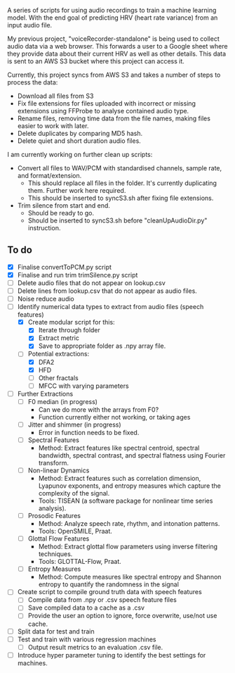 A series of scripts for using audio recordings to train a machine learning model. With the end goal of predicting HRV (heart rate variance) from an input audio file.

My previous project, "voiceRecorder-standalone" is being used to collect audio data via a web browser. This forwards a user to a Google sheet where they provide data about their current HRV as well as other details. This data is sent to an AWS S3 bucket where this project can access it.

Currently, this project syncs from AWS S3 and takes a number of steps to process the data:
- Download all files from S3
- Fix file extensions for files uploaded with incorrect or missing extensions using FFProbe to analyse contained audio type.
- Rename files, removing time data from the file names, making files easier to work with later.
- Delete duplicates by comparing MD5 hash.
- Delete quiet and short duration audio files.

I am currently working on further clean up scripts:
- Convert all files to WAV/PCM with standardised channels, sample rate, and format/extension.
    - This should replace all files in the folder. It's currently duplicating them. Further work here required.
    - This should be inserted to syncS3.sh after fixing file extensions.
- Trim silence from start and end.
    - Should be ready to go.
    - Should be inserted to syncS3.sh before "cleanUpAudioDir.py" instruction.

## To do
- [x] Finalise convertToPCM.py script
- [x] Finalise and run trim trimSilence.py script
- [ ] Delete audio files that do not appear on lookup.csv
- [ ] Delete lines from lookup.csv that do not appear as audio files.
- [ ] Noise reduce audio
- [ ] Identify numerical data types to extract from audio files (speech features)
    - [x] Create modular script for this:
       - [x] Iterate through folder
       - [x] Extract metric
       - [x] Save to appropriate folder as .npy array file.

   - [ ] Potential extractions:
       - [x] DFA2
       - [x] HFD
       - [ ] Other fractals
       - [ ] MFCC with varying parameters
- [ ] Further Extractions
    - [ ] F0 median (in progress)
        - Can we do more with the arrays from F0?
        - Function currently either not working, or taking ages
    - [ ] Jitter and shimmer (in progress)
        - Error in function needs to be fixed.
    - [ ] Spectral Features
        - Method: Extract features like spectral centroid, spectral bandwidth, spectral contrast, and spectral flatness using Fourier transform.
    - [ ] Non-linear Dynamics
        - Method: Extract features such as correlation dimension, Lyapunov exponents, and entropy measures which capture the complexity of the signal.
        - Tools: TISEAN (a software package for nonlinear time series analysis).
    - [ ] Prosodic Features
        - Method: Analyze speech rate, rhythm, and intonation patterns.
        - Tools: OpenSMILE, Praat.
    - [ ] Glottal Flow Features
        - Method: Extract glottal flow parameters using inverse filtering techniques.
        - Tools: GLOTTAL-Flow, Praat.
    - [ ] Entropy Measures
        - Method: Compute measures like spectral entropy and Shannon entropy to quantify the randomness in the signal
- [ ] Create script to compile ground truth data with speech features
   - [ ] Compile data from .npy or .csv speech feature files
   - [ ] Save compiled data to a cache as a .csv
   - [ ] Provide the user an option to ignore, force overwrite, use/not use cache.
- [ ] Split data for test and train
- [ ] Test and train with various regression machines
   - [ ] Output result metrics to an evaluation .csv file.
- [ ] Introduce hyper parameter tuning to identify the best settings for machines.